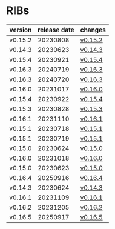 # RIBs	


|version|release date|changes|
|---|---|---|
|v0.15.2|20230808|[v0.15.2](./v0.15.2-20230808.md)|
|v0.14.3|20230623|[v0.14.3](./v0.14.3-20230623.md)|
|v0.15.4|20230921|[v0.15.4](./v0.15.4-20230921.md)|
|v0.16.3|20240719|[v0.16.3](./v0.16.3-20240719.md)|
|v0.16.3|20240720|[v0.16.3](./v0.16.3-20240720.md)|
|v0.16.0|20231017|[v0.16.0](./v0.16.0-20231017.md)|
|v0.15.4|20230922|[v0.15.4](./v0.15.4-20230922.md)|
|v0.15.3|20230828|[v0.15.3](./v0.15.3-20230828.md)|
|v0.16.1|20231110|[v0.16.1](./v0.16.1-20231110.md)|
|v0.15.1|20230718|[v0.15.1](./v0.15.1-20230718.md)|
|v0.15.1|20230719|[v0.15.1](./v0.15.1-20230719.md)|
|v0.15.0|20230624|[v0.15.0](./v0.15.0-20230624.md)|
|v0.16.0|20231018|[v0.16.0](./v0.16.0-20231018.md)|
|v0.15.0|20230623|[v0.15.0](./v0.15.0-20230623.md)|
|v0.16.4|20250916|[v0.16.4](./v0.16.4-20250916.md)|
|v0.14.3|20230624|[v0.14.3](./v0.14.3-20230624.md)|
|v0.16.1|20231109|[v0.16.1](./v0.16.1-20231109.md)|
|v0.16.2|20231205|[v0.16.2](./v0.16.2-20231205.md)|
|v0.16.5|20250917|[v0.16.5](./v0.16.5-20250917.md)|

